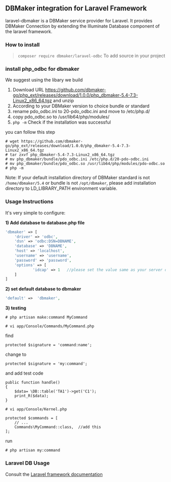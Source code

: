 ## DBMaker integration for Laravel Framework
laravel-dbmaker is a DBMaker service provider for Laravel. It provides DBMaker Connection by extending the Illuminate Database component of the laravel framework.

### How to install
> `composer require dbmaker/laravel-odbc` To add source in your project


### install php_odbc for dbmaker

We suggest using the libary we build

1. Download URL  <a href="https://github.com/dbmaker-go/php_ext/releases/download/1.0.0/php_dbmaker-5.4-7.3-Linux2_x86_64.tgz">https://github.com/dbmaker-go/php_ext/releases/download/1.0.0/php_dbmaker-5.4-7.3-Linux2_x86_64.tgz</a> and unzip
2. According to your DBMaker version to choice bundle or standard 
3. rename pdo_odbc.ini to 20-pdo_odbc.ini and move to /etc/php.d/
4. copy pdo_odbc.so to /usr/lib64/php/modules/
4. `php -m` Check if the installation was successful


you can follow this step
```
# wget https://github.com/dbmaker-go/php_ext/releases/download/1.0.0/php_dbmaker-5.4-7.3-Linux2_x86_64.tgz
# tar zxvf php_dbmaker-5.4-7.3-Linux2_x86_64.tgz
# mv php_dbmaker/bundle/pdo_odbc.ini /etc/php.d/20-pdo-odbc.ini
# mv php_dbmaker/bundle/pdo_odbc.so /usr/lib64/php/modules/pdo-odbc.so
# php -m
```


Note: If your default installation directory of DBMaker standard is not `/home/dbmaker/5.4` or bundle is not `/opt/dbmaker`, please add installation directory to LD_LIBRARY_PATH environment variable.


### Usage Instructions
It's very simple to configure:

**1) Add database to database.php file**
```PHP
'dbmaker' => [
    'driver' => 'odbc',
    'dsn' => 'odbc:DSN=DBNAME',
    'database' => 'DBNAME',
    'host' => 'localhost',
    'username' => 'username',
    'password' => 'password',
    'options' => [
            'idcap' => 1   //please set the value same as your server db_idcap
    ]
]
```

**2) set default database to dbmaker**
```PHP
'default' =>  'dbmaker',
```

**3) testing**

```
# php artisan make:command MyCommand
```

```
# vi app/Console/Commands/MyCommand.php
```

find 
```
protected $signature = 'command:name';
```

change to
```
protected $signature = 'my:command';
```

and add test code
```
public function handle()
{
    $data= \DB::table('TA1')->get('C1');
	print_R($data);
}
```

```
# vi app/Console/Kernel.php
```

```
protected $commands = [
    // ...
    Commands\MyCommand::class,  //add this
];
```

run
```
# php artisan my:command
```


### Laravel DB Usage

Consult the <a href="http://laravel.com/docs" rel="nofollow">Laravel framework documentation</a>

